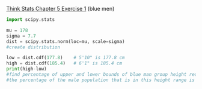 [Think Stats Chapter 5 Exercise 1](http://greenteapress.com/thinkstats2/html/thinkstats2006.html#toc50) (blue men)
```python
import scipy.stats

mu = 178
sigma = 7.7
dist = scipy.stats.norm(loc=mu, scale=sigma)
#create distribution

low = dist.cdf(177.8)    # 5'10" is 177.8 cm
high = dist.cdf(185.4)   # 6'1" is 185.4 cm
print(high-low)
#find percentage of upper and lower bounds of blue man group height requirements, and compute difference
#the percentage of the male population that is in this height range is 34.21%
```
